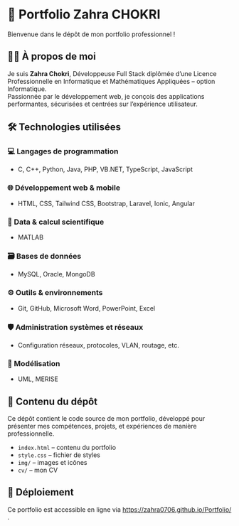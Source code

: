 # 💼 Portfolio Zahra CHOKRI

Bienvenue dans le dépôt de mon portfolio professionnel !

## 👩‍💻 À propos de moi

Je suis **Zahra Chokri**, Développeuse Full Stack diplômée d’une Licence Professionnelle en Informatique et Mathématiques Appliquées – option Informatique.  
Passionnée par le développement web, je conçois des applications performantes, sécurisées et centrées sur l’expérience utilisateur.

## 🛠️ Technologies utilisées

### 💻 Langages de programmation
- C, C++, Python, Java, PHP, VB.NET, TypeScript, JavaScript

### 🌐 Développement web & mobile
- HTML, CSS, Tailwind CSS, Bootstrap, Laravel, Ionic, Angular

### 🧠 Data & calcul scientifique
- MATLAB

### 🗃️ Bases de données
- MySQL, Oracle, MongoDB

### ⚙️ Outils & environnements
- Git, GitHub, Microsoft Word, PowerPoint, Excel

### 🛡️ Administration systèmes et réseaux
- Configuration réseaux, protocoles, VLAN, routage, etc.

### 📐 Modélisation
- UML, MERISE


## 📁 Contenu du dépôt

Ce dépôt contient le code source de mon portfolio, développé pour présenter mes compétences, projets, et expériences de manière professionnelle.

- `index.html` – contenu du portfolio  
- `style.css` – fichier de styles  
- `img/` – images et icônes
- `cv/` – mon CV

## 🚀 Déploiement

Ce portfolio est accessible en ligne via https://zahra0706.github.io/Portfolio/ .  

